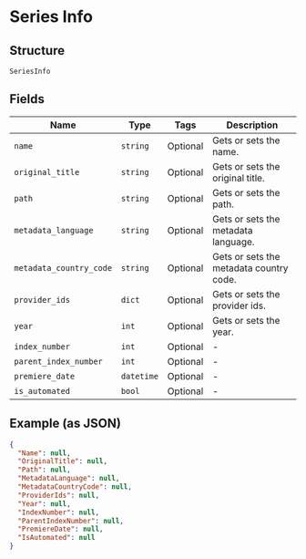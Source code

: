 
# Series Info

## Structure

`SeriesInfo`

## Fields

| Name | Type | Tags | Description |
|  --- | --- | --- | --- |
| `name` | `string` | Optional | Gets or sets the name. |
| `original_title` | `string` | Optional | Gets or sets the original title. |
| `path` | `string` | Optional | Gets or sets the path. |
| `metadata_language` | `string` | Optional | Gets or sets the metadata language. |
| `metadata_country_code` | `string` | Optional | Gets or sets the metadata country code. |
| `provider_ids` | `dict` | Optional | Gets or sets the provider ids. |
| `year` | `int` | Optional | Gets or sets the year. |
| `index_number` | `int` | Optional | - |
| `parent_index_number` | `int` | Optional | - |
| `premiere_date` | `datetime` | Optional | - |
| `is_automated` | `bool` | Optional | - |

## Example (as JSON)

```json
{
  "Name": null,
  "OriginalTitle": null,
  "Path": null,
  "MetadataLanguage": null,
  "MetadataCountryCode": null,
  "ProviderIds": null,
  "Year": null,
  "IndexNumber": null,
  "ParentIndexNumber": null,
  "PremiereDate": null,
  "IsAutomated": null
}
```

